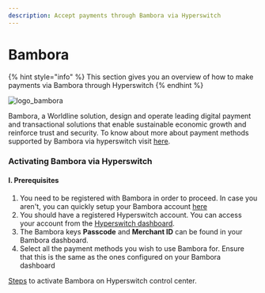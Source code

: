 ```yaml
---
description: Accept payments through Bambora via Hyperswitch
---
```


# Bambora

{% hint style="info" %}
This section gives you an overview of how to make payments via Bambora through Hyperswitch
{% endhint %}

![logo\_bambora](https://hyperswitch.io/icons/homePageIcons/logos/bamboraLogo.svg)

Bambora, a Worldline solution, design and operate leading digital payment and transactional solutions that enable sustainable economic growth and reinforce trust and security. To know about more about payment methods supported by Bambora via hyperswitch visit [here](https://hyperswitch.io/pm-list).

### Activating Bambora via Hyperswitch

#### I. Prerequisites

1. You need to be registered with Bambora in order to proceed. In case you aren't, you can quickly setup your Bambora account [here](https://www.bambora.com)
2. You should have a registered Hyperswitch account. You can access your account from the [Hyperswitch dashboard](https://app.hyperswitch.io/register).
3. The Bambora keys  **Passcode** and **Merchant ID** can be found in your Bambora dashboard.
4. Select all the payment methods you wish to use Bambora for. Ensure that this is the same as the ones configured on your Bambora dashboard

[Steps](https://app.gitbook.com/o/JKqEWJaaVJcFy28N5Z3d/s/kf7BGdsPkCw9nalhAIlE/\~/changes/388/hyperswitch-cloud/connectors/activate-connector-on-hyperswitch) to activate Bambora on Hyperswitch control center.
